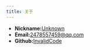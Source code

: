 ```yaml
---
title: 关于
---
```

* **Nickname:**[Unknown](https://invalidcode.github.io)
* **Email:**[2478557459@qq.com](2478557459@qq.com)
* **Github:**[InvalidCode](https://github.com/InvalidCode)